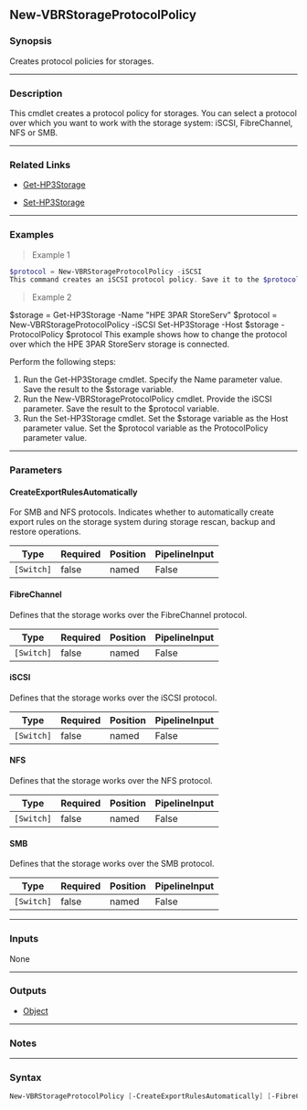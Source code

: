 New-VBRStorageProtocolPolicy
----------------------------

### Synopsis
Creates protocol policies for storages.

---

### Description

This cmdlet creates a protocol policy for storages.  You can select a protocol over which you want to work with the storage system: iSCSI, FibreChannel, NFS or SMB.

---

### Related Links
* [Get-HP3Storage](Get-HP3Storage)

* [Set-HP3Storage](Set-HP3Storage)

---

### Examples
> Example 1

```PowerShell
$protocol = New-VBRStorageProtocolPolicy -iSCSI
This command creates an iSCSI protocol policy. Save it to the $protocol variable for future needs.
```
> Example 2

$storage = Get-HP3Storage -Name "HPE 3PAR StoreServ"
$protocol = New-VBRStorageProtocolPolicy -iSCSI
Set-HP3Storage -Host $storage -ProtocolPolicy $protocol
This example shows how to change the protocol over which the HPE 3PAR StoreServ storage is connected.

Perform the following steps:
1. Run the Get-HP3Storage cmdlet. Specify the Name parameter value. Save the result to the $storage variable.
2. Run the New-VBRStorageProtocolPolicy cmdlet. Provide the iSCSI parameter. Save the result to the $protocol variable.
3. Run the Set-HP3Storage cmdlet. Set the $storage variable as the Host parameter value. Set the $protocol variable as the ProtocolPolicy parameter value.

---

### Parameters
#### **CreateExportRulesAutomatically**
For SMB and NFS protocols.
Indicates whether to automatically create export rules on the storage system during storage rescan, backup and restore operations.

|Type      |Required|Position|PipelineInput|
|----------|--------|--------|-------------|
|`[Switch]`|false   |named   |False        |

#### **FibreChannel**
Defines that the storage works over the FibreChannel protocol.

|Type      |Required|Position|PipelineInput|
|----------|--------|--------|-------------|
|`[Switch]`|false   |named   |False        |

#### **iSCSI**
Defines that the storage works over the iSCSI protocol.

|Type      |Required|Position|PipelineInput|
|----------|--------|--------|-------------|
|`[Switch]`|false   |named   |False        |

#### **NFS**
Defines that the storage works over the NFS protocol.

|Type      |Required|Position|PipelineInput|
|----------|--------|--------|-------------|
|`[Switch]`|false   |named   |False        |

#### **SMB**
Defines that the storage works over the SMB protocol.

|Type      |Required|Position|PipelineInput|
|----------|--------|--------|-------------|
|`[Switch]`|false   |named   |False        |

---

### Inputs
None

---

### Outputs
* [Object](https://learn.microsoft.com/en-us/dotnet/api/System.Object)

---

### Notes

---

### Syntax
```PowerShell
New-VBRStorageProtocolPolicy [-CreateExportRulesAutomatically] [-FibreChannel] [-iSCSI] [-NFS] [-SMB] [<CommonParameters>]
```
